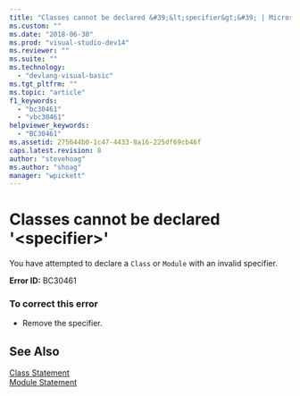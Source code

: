 ```yaml
---
title: "Classes cannot be declared &#39;&lt;specifier&gt;&#39; | Microsoft Docs"
ms.custom: ""
ms.date: "2018-06-30"
ms.prod: "visual-studio-dev14"
ms.reviewer: ""
ms.suite: ""
ms.technology: 
  - "devlang-visual-basic"
ms.tgt_pltfrm: ""
ms.topic: "article"
f1_keywords: 
  - "bc30461"
  - "vbc30461"
helpviewer_keywords: 
  - "BC30461"
ms.assetid: 275644b0-1c47-4433-8a16-225df69cb46f
caps.latest.revision: 8
author: "stevehoag"
ms.author: "shoag"
manager: "wpickett"
---
```

# Classes cannot be declared &#39;&lt;specifier&gt;&#39;
You have attempted to declare a `Class` or `Module` with an invalid specifier.  
  
 **Error ID:** BC30461  
  
### To correct this error  
  
-   Remove the specifier.  
  
## See Also  
 [Class Statement](../Topic/Class%20Statement%20\(Visual%20Basic\).md)   
 [Module Statement](../Topic/Module%20Statement.md)